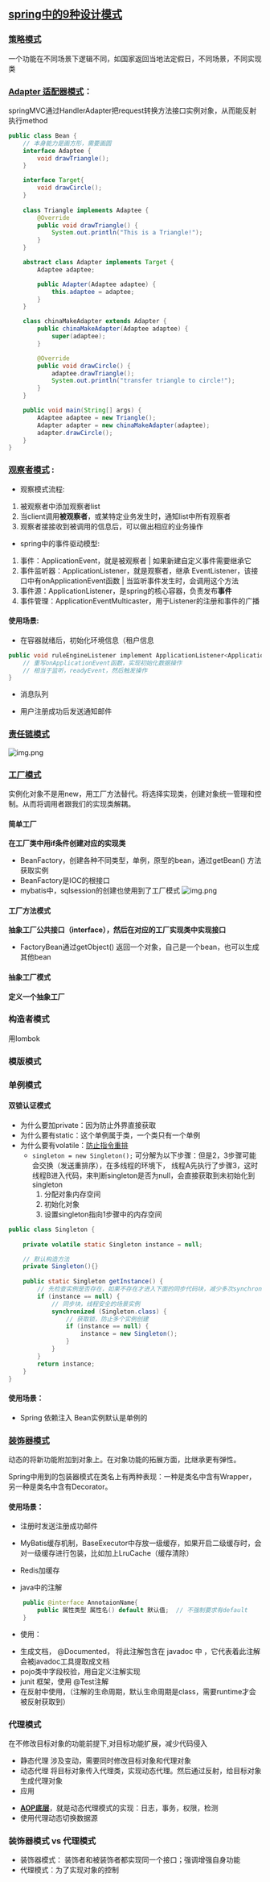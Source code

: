 ## [spring中的9种设计模式](https://zhuanlan.zhihu.com/p/114244039)
### [策略模式]()
一个功能在不同场景下逻辑不同，如国家返回当地法定假日，不同场景，不同实现类

### [Adapter 适配器模式](https://blog.51cto.com/u_15061944/4562911)：

springMVC通过HandlerAdapter把request转换方法接口实例对象，从而能反射执行method
```java
public class Bean {
    // 本身能力是画方形，需要画圆
    interface Adaptee {
        void drawTriangle();
    }

    interface Target{
        void drawCircle();
    }
    
    class Triangle implements Adaptee {
        @Override
        public void drawTriangle() {
            System.out.println("This is a Triangle!");
        }
    }

    abstract class Adapter implements Target {
        Adaptee adaptee;

        public Adapter(Adaptee adaptee) {
            this.adaptee = adaptee;
        }
    }

    class chinaMakeAdapter extends Adapter {
        public chinaMakeAdapter(Adaptee adaptee) {
            super(adaptee);
        }

        @Override
        public void drawCircle() {
            adaptee.drawTriangle();
            System.out.println("transfer triangle to circle!");
        }
    }

    public void main(String[] args) {
        Adaptee adaptee = new Triangle();
        Adapter adapter = new chinaMakeAdapter(adaptee);
        adapter.drawCircle();
    }
}
```

### [观察者模式](https://juejin.cn/post/6844904100459446285) :
- 观察模式流程:
1. 被观察者中添加观察者list
2. 当client调用**被观察者**，或某特定业务发生时，通知list中所有观察者
3. 观察者接接收到被调用的信息后，可以做出相应的业务操作


- spring中的事件驱动模型:
1. 事件：ApplicationEvent，就是被观察者 | 如果新建自定义事件需要继承它
2. 事件监听器：ApplicationListener，就是观察者，继承 EventListener，该接口中有onApplicationEvent函数 | 当监听事件发生时，会调用这个方法
3. 事件源：ApplicationListener，是spring的核心容器，负责发布**事件**
4. 事件管理：ApplicationEventMulticaster，用于Listener的注册和事件的广播

#### 使用场景:
- 在容器就绪后，初始化环境信息（租户信息
```java
public void ruleEngineListener implement ApplicationListener<ApplicationReadyEvent> {
    // 重写onApplicationEvent函数，实现初始化数据操作
    // 相当于监听，readyEvent，然后触发操作
}
```
- 消息队列

- 用户注册成功后发送通知邮件

### [责任链模式](https://www.cnblogs.com/xrq730/p/10633761.html)
![img.png](src/handlerFilter.png)

### [工厂模式](https://juejin.cn/post/6992716383893061663)
   实例化对象不是用new，用工厂方法替代。将选择实现类，创建对象统一管理和控制。从而将调用者跟我们的实现类解耦。
#### 简单工厂   
**在工厂类中用if条件创建对应的实现类**
* BeanFactory，创建各种不同类型，单例，原型的bean，通过getBean() 方法获取实例
* BeanFactory是IOC的根接口
* mybatis中，sqlsession的创建也使用到了工厂模式
![img.png](src/simplefac.png)
#### 工厂方法模式
**抽象工厂公共接口（interface），然后在对应的工厂实现类中实现接口**
* FactoryBean通过getObject() 返回一个对象，自己是一个bean，也可以生成其他bean

#### 抽象工厂模式
**定义一个抽象工厂**
### 构造者模式
用lombok
### 模版模式

### 单例模式

#### 双锁认证模式

- 为什么要加private：因为防止外界直接获取
- 为什么要有static：这个单例属于类，一个类只有一个单例
- 为什么要有volatile：[防止指令重排](https://blog.csdn.net/llllllkkkkkooooo/article/details/115360630)
  - `singleton = new Singleton();` 可分解为以下步骤：但是2，3步骤可能会交换（发送重排序），在多线程的环境下，
    线程A先执行了步骤3，这时线程B进入代码，来判断singleton是否为null，会直接获取到未初始化到singleton
     1. 分配对象内存空间
     2. 初始化对象
     3. 设置singleton指向1步骤中的内存空间

```java
public class Singleton {
    
    private volatile static Singleton instance = null;

    // 默认构造方法
    private Singleton(){}
    
    public static Singleton getInstance() {
        // 先检查实例是否存在，如果不存在才进入下面的同步代码块，减少多次synchronized，提升性能
        if (instance == null) {
            // 同步块，线程安全的场景实例
            synchronized (Singleton.class) {
                // 获取锁，防止多个实例创建
                if (instance == null) {
                    instance = new Singleton();
                }
            }
        }
        return instance;
    }
}
```
#### 使用场景：
   - Spring 依赖注入 Bean实例默认是单例的


### [装饰器模式](https://blog.csdn.net/qq_44750696/article/details/123542907)
动态的将新功能附加到对象上。在对象功能的拓展方面，比继承更有弹性。
   
   Spring中用到的包装器模式在类名上有两种表现：一种是类名中含有Wrapper，另一种是类名中含有Decorator。 
#### 使用场景：
   - 注册时发送注册成功邮件
   - MyBatis缓存机制，BaseExecutor中存放一级缓存，如果开启二级缓存时，会对一级缓存进行包装，比如加上LruCache（缓存清除）
   - Redis加缓存

   - java中的注解
```java
    public @interface AnnotaionName{
        public 属性类型 属性名() default 默认值;  // 不强制要求有default
    }
```
    
  * 使用：
  - 生成文档， @Documented， 将此注解包含在 javadoc 中 ，它代表着此注解会被javadoc工具提取成文档
  - pojo类中字段校验，用自定义注解实现
  - junit 框架，使用 @Test注解
  - 在反射中使用，（注解的生命周期，默认生命周期是class，需要runtime才会被反射获取到）
 
### 代理模式
   在不修改目标对象的功能前提下,对目标功能扩展，减少代码侵入
   * 静态代理
     涉及变动，需要同时修改目标对象和代理对象
   * 动态代理
     将目标对象传入代理类，实现动态代理。然后通过反射，给目标对象生成代理对象
   * 应用
   - **[AOP底层](https://blog.csdn.net/Cr1556648487/article/details/126777903)**，就是动态代理模式的实现：日志，事务，权限，检测
   - 使用代理动态切换数据源

### 装饰器模式 vs 代理模式
- 装饰器模式： 装饰者和被装饰者都实现同一个接口；强调增强自身功能
- 代理模式：为了实现对象的控制
